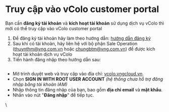# Truy cập vào vColo customer portal

Bạn cần **đăng ký tài khoản** và **kích hoạt tài khoản** sử dụng dịch vụ vColo thì mới có thể truy cập vào vColo customer portal

1. Để đăng ký tài khoản hãy làm theo hướng dẫn: [hướng dẫn đăng ký](https://docs.vngcloud.vn/pages/viewpage.action?pageId=22938001)
2. Sau khi có tài khoản, hãy liên hệ với bộ phận Sale Operation ([thuynthm@vng.com.vn](mailto:thuynthm@vng.com.vn) hoặc [chungbtm@vng.com.vn](mailto:chungbtm@vng.com.vn)) để được kích hoạt tài khoản dịch vụ vColo
3. Tiến hành đăng nhập theo hướng dẫn sau:

<figure><img src="https://docs.vngcloud.vn/download/attachments/59805707/image-20230619-061804.png?version=1&#x26;modificationDate=1689563226000&#x26;api=v2" alt=""><figcaption></figcaption></figure>

* Mở trình duyệt web và truy cập vào địa chỉ: [vcolo.vngcloud.vn](https://vcolo.vngcloud.vn/).
* Chọn **SIGN IN WITH ROOT USER ACCOUNT** _(hệ thống chưa hỗ trợ đăng nhập bằng tài khoản IAM)_
* Nhập thông tin đăng nhập của bạn, bao gồm **địa chỉ email** và **mật khẩu**.
* Nhấn vào nút "**Đăng nhập**" để tiếp tục.

\

